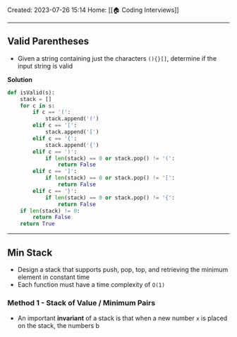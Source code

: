 Created: 2023-07-26 15:14
Home: [[🏠 Coding Interviews]]

****

## Valid Parentheses
- Given a string containing just the characters `(){}[]`, determine if the input string is valid

**Solution**
```Python
def isValid(s):
	stack = []
	for c in s:
		if c == '(':
			stack.append('(')
		elif c == '[':
			stack.append('[')
		elif c == '{':
			stack.append('{')
		elif c == ')':
			if len(stack) == 0 or stack.pop() != '(':
				return False
		elif c == ']':
			if len(stack) == 0 or stack.pop() != '[':
				return False
		elif c == '}':
			if len(stack) == 0 or stack.pop() != '{':
				return False
	if len(stack) != 0:
		return False
	return True
```

****

## Min Stack
- Design a stack that supports push, pop, top, and retrieving the minimum element in constant time
- Each function must have a time complexity of `O(1)`

### Method 1 - Stack of Value / Minimum Pairs
- An important **invariant** of a stack is that when a new number `x` is placed on the stack, the numbers b